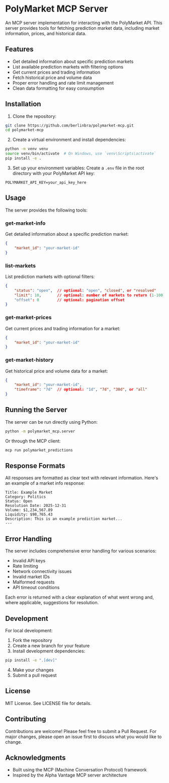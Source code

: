 # PolyMarket MCP Server

An MCP server implementation for interacting with the PolyMarket API. This server provides tools for fetching prediction market data, including market information, prices, and historical data.

## Features

- Get detailed information about specific prediction markets
- List available prediction markets with filtering options
- Get current prices and trading information
- Fetch historical price and volume data
- Proper error handling and rate limit management
- Clean data formatting for easy consumption

## Installation

1. Clone the repository:
```bash
git clone https://github.com/berlinbra/polymarket-mcp.git
cd polymarket-mcp
```

2. Create a virtual environment and install dependencies:
```bash
python -m venv venv
source venv/bin/activate  # On Windows, use `venv\Scripts\activate`
pip install -e .
```

3. Set up your environment variables:
Create a `.env` file in the root directory with your PolyMarket API key:
```
POLYMARKET_API_KEY=your_api_key_here
```

## Usage

The server provides the following tools:

### get-market-info
Get detailed information about a specific prediction market:
```json
{
    "market_id": "your-market-id"
}
```

### list-markets
List prediction markets with optional filters:
```json
{
    "status": "open",  // optional: "open", "closed", or "resolved"
    "limit": 10,       // optional: number of markets to return (1-100)
    "offset": 0        // optional: pagination offset
}
```

### get-market-prices
Get current prices and trading information for a market:
```json
{
    "market_id": "your-market-id"
}
```

### get-market-history
Get historical price and volume data for a market:
```json
{
    "market_id": "your-market-id",
    "timeframe": "7d"  // optional: "1d", "7d", "30d", or "all"
}
```

## Running the Server

The server can be run directly using Python:

```bash
python -m polymarket_mcp.server
```

Or through the MCP client:

```bash
mcp run polymarket_predictions
```

## Response Formats

All responses are formatted as clear text with relevant information. Here's an example of a market info response:

```
Title: Example Market
Category: Politics
Status: Open
Resolution Date: 2025-12-31
Volume: $1,234,567.89
Liquidity: $98,765.43
Description: This is an example prediction market...
---
```

## Error Handling

The server includes comprehensive error handling for various scenarios:

- Invalid API keys
- Rate limiting
- Network connectivity issues
- Invalid market IDs
- Malformed requests
- API timeout conditions

Each error is returned with a clear explanation of what went wrong and, where applicable, suggestions for resolution.

## Development

For local development:

1. Fork the repository
2. Create a new branch for your feature
3. Install development dependencies:
```bash
pip install -e ".[dev]"
```
4. Make your changes
5. Submit a pull request

## License

MIT License. See LICENSE file for details.

## Contributing

Contributions are welcome! Please feel free to submit a Pull Request. For major changes, please open an issue first to discuss what you would like to change.

## Acknowledgments

- Built using the MCP (Machine Conversation Protocol) framework
- Inspired by the Alpha Vantage MCP server architecture